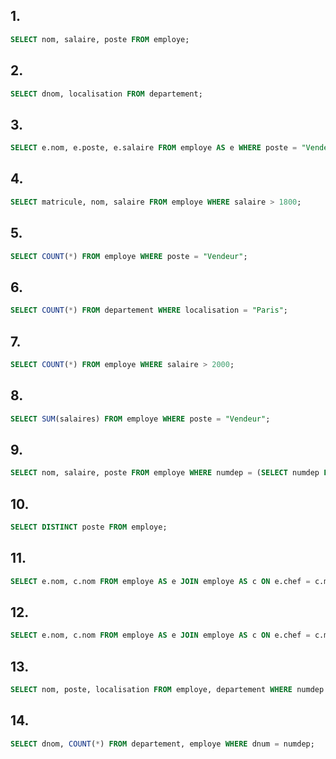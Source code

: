 ## 1.

```sql
SELECT nom, salaire, poste FROM employe;
```

## 2.

```sql
SELECT dnom, localisation FROM departement;
```

## 3.

```sql
SELECT e.nom, e.poste, e.salaire FROM employe AS e WHERE poste = "Vendeur";
```

## 4.

```sql
SELECT matricule, nom, salaire FROM employe WHERE salaire > 1800;
```

## 5.

```sql
SELECT COUNT(*) FROM employe WHERE poste = "Vendeur";
```

## 6.

```sql
SELECT COUNT(*) FROM departement WHERE localisation = "Paris";
```

## 7.

```sql
SELECT COUNT(*) FROM employe WHERE salaire > 2000;
```

## 8.

```sql
SELECT SUM(salaires) FROM employe WHERE poste = "Vendeur";
```

## 9.

```sql
SELECT nom, salaire, poste FROM employe WHERE numdep = (SELECT numdep FROM employe WHERE nom = "Martin");
```

## 10.

```sql
SELECT DISTINCT poste FROM employe;
```

## 11.

```sql
SELECT e.nom, c.nom FROM employe AS e JOIN employe AS c ON e.chef = c.matricule;
```

## 12.

```sql
SELECT e.nom, c.nom FROM employe AS e JOIN employe AS c ON e.chef = c.matricule OR e.chef = NULL;
```

## 13.

```sql
SELECT nom, poste, localisation FROM employe, departement WHERE numdep = dnum;
```

## 14.

```sql
SELECT dnom, COUNT(*) FROM departement, employe WHERE dnum = numdep;
```